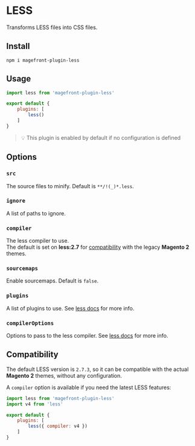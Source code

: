 # LESS

Transforms LESS files into CSS files.

## Install

    npm i magefront-plugin-less

## Usage

```js
import less from 'magefront-plugin-less'

export default {
    plugins: [
        less()
    ]
}
```

> 💡 This plugin is enabled by default if no configuration is defined

## Options

### `src`

The source files to minify. Default is `**/!(_)*.less`.

### `ignore`

A list of paths to ignore.

### `compiler`

The less compiler to use.<br>
The default is set on **less:2.7** for [compatibility](#compatibility) with the legacy **Magento 2** themes.

### `sourcemaps`

Enable sourcemaps. Default is `false`.

### `plugins`

A list of plugins to use. See [less docs](http://lesscss.org/usage/#plugins) for more info.<br>

### `compilerOptions`

Options to pass to the less compiler. See [less docs](http://lesscss.org/usage/#programmatic-usage) for more info.

## Compatibility

The default LESS version is `2.7.3`, so it can be compatible with the actual **Magento 2** themes, without any configuration.

A `compiler` option is available if you need the latest LESS features:

```js
import less from 'magefront-plugin-less'
import v4 from 'less'

export default {
    plugins: [
        less({ compiler: v4 })
    ]
}
```
